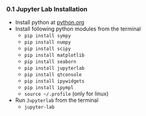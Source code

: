 ### 0.1 Jupyter Lab Installation

- Install python at [python.org](https://python.org)
- Install following python modules from the terminal
    - `pip install sympy`
    - `pip install numpy`
    - `pip install scipy`
    - `pip install matplotlib`
    - `pip install seaborn`
    - `pip install jupyterlab`
    - `pip install qtconsole`
    - `pip install ipywidgets`
    - `pip install ipympl`
    - `source ~/.profile` (only for linux)
- Run `Jupyterlab` from the terminal
    - `jupyter-lab`
